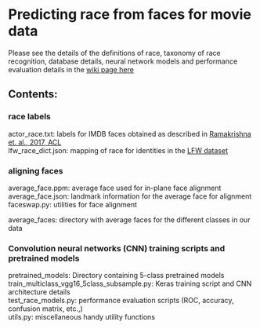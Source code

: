 Predicting race from faces for movie data  
========
Please see the details of the definitions of race, taxonomy of race recognition, database details, neural network models and performance evaluation details in the [wiki page here]()  


## Contents:  

### race labels  
actor_race.txt: labels for IMDB faces obtained as described in [Ramakrishna et. al., 2017, ACL](http://sail.usc.edu/publications/files/linguistic-analysis-differences_camera-ready.pdf)  
lfw_race_dict.json: mapping of race for identities in the [LFW dataset](http://vis-www.cs.umass.edu/lfw/)  

### aligning faces  
average_face.ppm: average face used for in-plane face alignment  
average_face.json: landmark information for the average face for alignment  
faceswap.py: utilities for face alignment  

average_faces: directory with average faces for the different classes in our data  

### Convolution neural networks (CNN) training scripts and pretrained models  
pretrained_models: Directory containing 5-class pretrained models  
train_multiclass_vgg16_5class_subsample.py: Keras training script and CNN architecture details  
test_race_models.py: performance evaluation scripts (ROC, accuracy, confusion matrix, etc.,)  
utils.py: miscellaneous handy utility functions  

